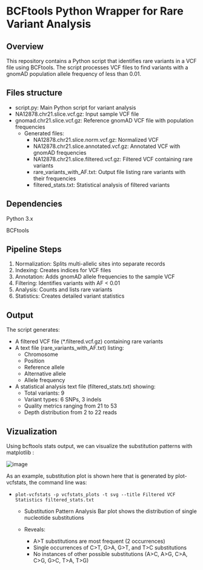 # BCFtools Python Wrapper for Rare Variant Analysis

## Overview

This repository contains a Python script that identifies rare variants in a VCF file using BCFtools. The script processes VCF files to find variants with a gnomAD population allele frequency of less than 0.01.

## Files structure
- script.py: Main Python script for variant analysis
- NA12878.chr21.slice.vcf.gz: Input sample VCF file
- gnomad.chr21.slice.vcf.gz: Reference gnomAD VCF file with population frequencies
  - Generated files:
    - NA12878.chr21.slice.norm.vcf.gz: Normalized VCF
    - NA12878.chr21.slice.annotated.vcf.gz: Annotated VCF with gnomAD frequencies
    - NA12878.chr21.slice.filtered.vcf.gz: Filtered VCF containing rare variants
    - rare_variants_with_AF.txt: Output file listing rare variants with their frequencies
    - filtered_stats.txt: Statistical analysis of filtered variants

## Dependencies
Python 3.x 

BCFtools

## Pipeline Steps
1. Normalization: Splits multi-allelic sites into separate records
2. Indexing: Creates indices for VCF files
3. Annotation: Adds gnomAD allele frequencies to the sample VCF
4. Filtering: Identifies variants with AF < 0.01
5. Analysis: Counts and lists rare variants
6. Statistics: Creates detailed variant statistics

## Output
The script generates:
- A filtered VCF file (*.filtered.vcf.gz) containing rare variants
- A text file (rare_variants_with_AF.txt) listing:
    - Chromosome
    - Position
    - Reference allele
    - Alternative allele
    - Allele frequency
- A statistical analysis text file (filtered_stats.txt) showing:
    - Total variants: 9
    - Variant types: 6 SNPs, 3 indels
    - Quality metrics ranging from 21 to 53
    - Depth distribution from 2 to 22 reads
 
## Vizualization

Using bcftools stats output, we can visualize the substitution patterns with matplotlib  :

![image](https://github.com/user-attachments/assets/6dd336bd-8f56-4c54-af50-f674d4e1a55d)

As an example, substitution plot is shown here that is generated by plot-vcfstats, the command line was:
- `plot-vcfstats -p vcfstats_plots -t svg --title Filtered VCF Statistics filtered_stats.txt`

  - Substitution Pattern Analysis
Bar plot shows the distribution of single nucleotide substitutions

  - Reveals:
    - A>T substitutions are most frequent (2 occurrences)
    - Single occurrences of C>T, G>A, G>T, and T>C substitutions
    - No instances of other possible substitutions (A>C, A>G, C>A, C>G, G>C, T>A, T>G)

